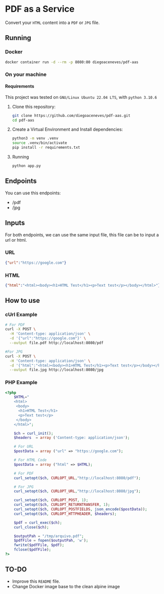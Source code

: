 # PDF as a Service

Convert your `HTML` content into a `PDF` or `JPG` file.

## Running

### Docker

```bash
docker container run -d --rm -p 8080:80 diegoaceneves/pdf-aas
```

### On your machine

#### Requirements

This project was tested on `GNU/Linux Ubuntu 22.04 LTS`, with `python 3.10.6`

1. Clone this repository:

    ```bash
    git clone https://github.com/diegoaceneves/pdf-aas.git
    cd pdf-aas

    ```

2. Create a Virtual Environment and Install dependencies:

    ```bash
    python3 -m venv .venv
    source .venv/bin/activate
    pip install -r requirements.txt
    ```

3. Running

    ```bash
    python app.py
    ```

## Endpoints

You can use this endpoints:

* /pdf
* /jpg

## Inputs

For both endpoints, we can use the same input file, this file can be to input a url or html.

### URL

```json
{"url":"https://google.com"}
```

### HTML

```json
{"html":"<html><body><h1>HTML Test</h1><p>Text test</p></body></html>"}
```

## How to use

### cUrl Example

```bash
# For PDF
curl -X POST \
  -H 'Content-type: application/json' \
  -d '{"url":"https://google.com"}' \
  --output file.pdf http://localhost:8080/pdf

#For JPG
curl -X POST \
  -H 'Content-type: application/json' \
  -d '{"html":"<html><body><h1>HTML Test</h1><p>Text test</p></body></html>"}' \
  --output file.jpg http://localhost:8080/jpg

```

### PHP Example

```php
<?php
    $HTML="
    <html>
     <body>
      <h1>HTML Test</h1>
      <p>Text test</p>
     </body>
    </html>";

    $ch = curl_init();
    $headers  = array ('Content-type: application/json');

    # For URL
    $postData = array ("url" => "https://google.com");

    # For HTML Code
    $postData = array ("html" => $HTML);

    # For PDF
    curl_setopt($ch, CURLOPT_URL,"http://localhost:8080/pdf");

    # For JPG
    curl_setopt($ch, CURLOPT_URL,"http://localhost:8080/jpg");

    curl_setopt($ch, CURLOPT_POST, 1);
    curl_setopt($ch, CURLOPT_RETURNTRANSFER, 1);
    curl_setopt($ch, CURLOPT_POSTFIELDS, json_encode($postData));
    curl_setopt($ch, CURLOPT_HTTPHEADER, $headers);

    $pdf = curl_exec($ch);
    curl_close($ch);

    $outputPah = "/tmp/arquivo.pdf";
    $pdfFile = fopen($outputPah, 'w');
    fwrite($pdfFile, $pdf);
    fclose($pdfFile);
?>

```

## TO-DO

* Improve this `README` file.
* Change Docker image base to the clean alpine image
